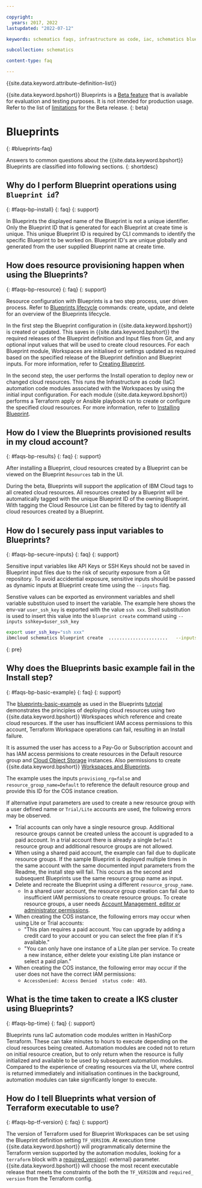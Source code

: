 ```yaml
---

copyright:
  years: 2017, 2022
lastupdated: "2022-07-12"

keywords: schematics faqs, infrastructure as code, iac, schematics blueprints faq, blueprints faq, 

subcollection: schematics

content-type: faq

---
```


{{site.data.keyword.attribute-definition-list}}

{{site.data.keyword.bpshort}} Blueprints is a [Beta feature](/docs/schematics?topic=schematics-bp-beta-limitations) that is available for evaluation and testing purposes. It is not intended for production usage. Refer to the list of [limitations](/docs/schematics?topic=schematics-bp-beta-limitations) for the Beta release.
{: beta}

# Blueprints
{: #blueprints-faq}

Answers to common questions about the {{site.data.keyword.bpshort}} Blueprints are classified into following sections.
{: shortdesc}

## Why do I perform Blueprint operations using `Blueprint id`?
{: #faqs-bp-install}
{: faq}
{: support}

In Blueprints the displayed name of the Blueprint is not a unique identifier. Only the Blueprint ID that is generated for each Blueprint at create time is unique. This unique Blueprint ID is required by CLI commands to identify the specific Blueprint to be worked on. Blueprint ID's are unique globally and generated from the user supplied Blueprint name at create time.  

## How does resource provisioning happen when using the Blueprints?
{: #faqs-bp-resource}
{: faq}
{: support}

Resource configuration with Blueprints is a two step process, user driven process. Refer to [Blueprints lifecycle](https://cloud.ibm.com/docs/schematics?topic=schematics-blueprint-lifecycle-cmds) commands: create, update, and delete for an overview of the Blueprints lifecycle. 


In the first step the Blueprint configuration in {{site.data.keyword.bpshort}} is created or updated. This saves in {{site.data.keyword.bpshort}} the required releases of the Blueprint definition and Input files from Git, and any optional input values that will be used to create cloud resources. For each Blueprint module, Workspaces are initialised or settings updated as required based on the specified release of the Blueprint definition and Blueprint inputs. For more information, refer to [Creating Blueprint](/docs/schematics?topic=schematics-create-blueprint).

In the second step, the user performs the Install operation to deploy new or changed cloud resources. This runs the Infrastructure as code (IaC) automation code modules associated with the Workspaces by using the initial input configuration. For each module {{site.data.keyword.bpshort}} performs a Terraform apply or Ansible playbook run to create or configure the specified cloud resources. For more information, refer to [Installing Blueprint](/docs/schematics?topic=schematics-install-blueprint).

## How do I view the Blueprints provisioned results in my cloud account?
{: #faqs-bp-results}
{: faq}
{: support}

After installing a Blueprint, cloud resources created by a Blueprint can be viewed on the Blueprint `Resources` tab in the UI.  

During the beta, Blueprints will support the application of IBM Cloud tags to all created cloud resources. All resources created by a Blueprint will be automatically tagged with the unique Blueprint ID of the owning Blueprint. With tagging the Cloud Resource List can be filtered by tag to identify all cloud resources created by a Blueprint. 

## How do I securely pass input variables to Blueprints?
{: #faqs-bp-secure-inputs}
{: faq}
{: support}

Sensitive input variables like API Keys or SSH Keys should not be saved in Blueprint input files due to the risk of security exposure from a Git repository. To avoid accidential exposure, sensitive inputs should be passed as dynamic inputs at Blueprint create time using the `--inputs` flag. 

Senstive values can be exported as environment variables and shell variable substituion used to insert the variable. The example here shows the env-var `user_ssh_key` is exported with the value `ssh xxx`. Shell substitution is used to insert this value into the `blueprint create` command using `--inputs sshkey=$user_ssh_key`

```sh
export user_ssh_key="ssh xxx"
ibmcloud schematics blueprint create  ......................   --inputs sshkey=$user_ssh_key
```
{: pre}

## Why does the Blueprints basic example fail in the Install step?
{: #faqs-bp-basic-example}
{: faq}
{: support}

The [blueprints-basic-example](/docs/schematics?topic=schematics-deploy-schematics-blueprint-cli) as used in the Blueprints [tutorial](/docs/schematics?topic=schematics-deploy-schematics-blueprint-cli) demonstrates the principles of deploying cloud resources using two {{site.data.keyword.bpshort}} Workspaces which reference and create cloud resources. If the user has insufficient IAM access permissions to this account, Terraform Workspace operations can fail, resulting in an Install failure.   

It is assumed the user has access to a Pay-Go or Subscription account and has IAM access permisions to create resources in the Default resource group and [Cloud Object Storage](https://cloud.ibm.com/docs/cloud-object-storage?topic=cloud-object-storage-iam) instances. Also permissions to create {{site.data.keyword.bpshort}} [Workspaces and Blueprints](https://cloud.ibm.com/docs/schematics?topic=schematics-access). 

The example uses the inputs `provisiong_rg=false` and `resource_group_name=Default` to reference the default resource group and provide this ID for the COS instance creation. 

If alternative input parameters are used to create a new resource group with a user defined name or `Trial/Lite` accounts are used, the following errors may be observed. 

- Trial accounts can only have a single resource group. Additional resource groups cannot be created unless the account is upgraded to a paid account. In a trial account there is already a single `Default` resource group and additional resource groups are not allowed.
- When using a shared paid account, the example can fail due to duplicate resource groups. If the sample Blueprint is deployed multiple times in the same account with the same documented input parameters from the Readme, the install step will fail. This occurs as the second and subsequent Blueprints use the same resource group name as input. 
- Delete and recreate the Blueprint using a different `resource_group_name`.
    - In a shared user account, the resource group creation can fail due to insufficient IAM permissions to create resource groups. To create resource groups, a user needs [Account Management, editor or administrator permissions](/docs/account?topic=account-account-services&interface=ui#account-management-actions-roles). 
- When creating the COS instance, the following errors may occur when using Lite or Trial accounts:
    - "This plan requires a paid account. You can upgrade by adding a credit card to your account or you can select the free plan if it's available."
    - "You can only have one instance of a Lite plan per service. To create a new instance, either delete your existing Lite plan instance or select a paid plan."
- When creating the COS instance, the following error may occur if the user does not have the correct IAM permissions: 
    - `AccessDenied: Access Denied 	status code: 403`.


## What is the time taken to create a IKS cluster using Blueprints?
{: #faqs-bp-time}
{: faq}
{: support}

Blueprints runs IaC automation code modules written in HashiCorp Terraform. These can take minutes to hours to execute depending on the cloud resources being created. Automation modules are coded not to return on initial resource creation, but to only return when the resource is fully initialized and available to be used by subsequent automation modules. Compared to the experience of creating resources via the UI, where control is returned immediately and initialisation continues in the background, automation modules can take significantly longer to execute. 

## How do I tell Blueprints what version of Terraform executable to use?
{: #faqs-bp-tf-version}
{: faq}
{: support}

The version of Terraform used for Blueprint Workspaces can be set using the Blueprint definition setting `TF_VERSION`. At execution time {{site.data.keyword.bpshort}} will programmatically determine the Terraform version supported by the automation modules, looking for a `terraform` block with a [required_version](https://www.terraform.io/language/settings#specifying-a-required-terraform-version){: external} parameter. {{site.data.keyword.bpshort}} will choose the most recent executable release that meets the constraints of the both the `TF_VERSION` and `required_ version` from the Terraform config.